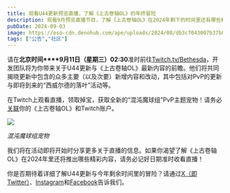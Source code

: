```yaml
---
title: 观看U44更新预览直播，了解《上古卷轴OL》的年终冒险
description: 观看9月预览直播节目，了解《上古卷轴OL》在2024年剩下的时间里还有哪些精彩内容。
pubDate: 2024-09-03
image: https://eso-cdn.denohub.com/ape/uploads/2024/08/db3c7043007b37b8e9f28315abf3cfb7.jpg
tags: ["公告","社区"]
---
```


请在**北京时间****9月11日（星期三）02:30**准时前往[Twitch.tv/Bethesda](https://www.twitch.tv/Bethesda)，开发团队将为你带来关于U44更新与《上古卷轴OL》最新内容的前瞻。他们将共同揭晓更新中包含的众多主要（以及次要）新增内容和改动，其中包括对PvP的更新与即将到来的“西威尔德的落叶”活动等。

在Twitch上观看直播，领取掉宝，获取全新的“混沌魔球组”PvP主题宠物！请务必[关联](https://help.elderscrollsonline.com/#zh-CN/answer/56542)你的《上古卷轴OL》和Twitch账户。

![](https://eso-cdn.denohub.com/ape/uploads/2024/08/1aa19d71f894784c56a085866984d6de.jpg)

<p class="text-gray-500 text-sm text-center"><i>混沌魔球组宠物</i></p>

我们将在活动即将开始时分享更多关于直播的信息。如果你渴望了解《上古卷轴OL》在2024年里还将推出哪些精彩内容，请务必记好日期准时收看直播！

你是否期待着详细了解U44更新与今年剩余时间里的冒险？请通过[X（即Twitter）](https://twitter.com/TESOnline)、[Instagram](https://www.instagram.com/elderscrollsonline/)和[Facebook](https://www.facebook.com/elderscrollsonline)告诉我们。
